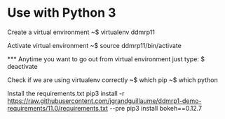 # Use with Python 3

Create a virtual environment
~$ virtualenv ddmrp11

Activate virtual environment
~$ source ddmrp11/bin/activate

*** Anytime you want to go out from virtual environment just type: $ deactivate

Check if we are using virtualenv correctly
~$ which pip
~$ which python

Install the requirements.txt
pip3 install -r https://raw.githubusercontent.com/jgrandguillaume/ddmrp1-demo-requirements/11.0/requirements.txt --pre
pip3 install bokeh==0.12.7
